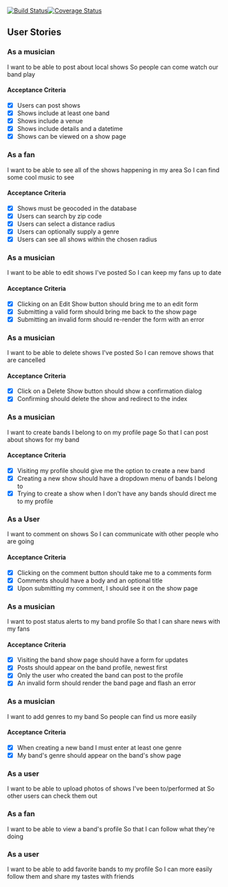 [![Build Status](https://travis-ci.org/pezcore343/scene-hub-v2.svg?branch=master)](https://travis-ci.org/pezcore343/scene-hub-v2)[![Coverage Status](https://coveralls.io/repos/pezcore343/scene-hub-v2/badge.png)](https://coveralls.io/r/pezcore343/scene-hub-v2)

## User Stories

### As a musician
  I want to be able to post about local shows
  So people can come watch our band play

#### Acceptance Criteria
- [x] Users can post shows
- [x] Shows include at least one band
- [x] Shows include a venue
- [x] Shows include details and a datetime
- [x] Shows can be viewed on a show page

### As a fan
  I want to be able to see all of the shows happening in my area
  So I can find some cool music to see

#### Acceptance Criteria
- [x] Shows must be geocoded in the database
- [x] Users can search by zip code
- [x] Users can select a distance radius
- [x] Users can optionally supply a genre
- [x] Users can see all shows within the chosen radius

### As a musician
  I want to be able to edit shows I've posted
  So I can keep my fans up to date

#### Acceptance Criteria
- [x] Clicking on an Edit Show button should bring me to an edit form
- [x] Submitting a valid form should bring me back to the show page
- [x] Submitting an invalid form should re-render the form with an error

### As a musician
  I want to be able to delete shows I've posted
  So I can remove shows that are cancelled

#### Acceptance Criteria
- [x] Click on a Delete Show button should show a confirmation dialog
- [x] Confirming should delete the show and redirect to the index

### As a musician
  I want to create bands I belong to on my profile page
  So that I can post about shows for my band

#### Acceptance Criteria
- [x] Visiting my profile should give me the option to create a new band
- [x] Creating a new show should have a dropdown menu of bands I belong to
- [x] Trying to create a show when I don't have any bands should direct me to my profile

### As a User
  I want to comment on shows
  So I can communicate with other people who are going

#### Acceptance Criteria
- [x] Clicking on the comment button should take me to a comments form
- [x] Comments should have a body and an optional title
- [x] Upon submitting my comment, I should see it on the show page

### As a musician
  I want to post status alerts to my band profile
  So that I can share news with my fans

#### Acceptance Criteria
- [x] Visiting the band show page should have a form for updates
- [x] Posts should appear on the band profile, newest first
- [x] Only the user who created the band can post to the profile
- [x] An invalid form should render the band page and flash an error

### As a musician
  I want to add genres to my band
  So people can find us more easily

#### Acceptance Criteria
- [x] When creating a new band I must enter at least one genre
- [x] My band's genre should appear on the band's show page

### As a user
  I want to be able to upload photos of shows I've been to/performed at
  So other users can check them out

### As a fan
  I want to be able to view a band's profile
  So that I can follow what they're doing

### As a user
  I want to be able to add favorite bands to my profile
  So I can more easily follow them and share my tastes with friends
